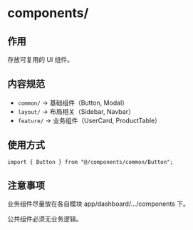 # components/

## 作用

存放可复用的 UI 组件。

## 内容规范

- `common/` → 基础组件（Button, Modal）
- `layout/` → 布局相关（Sidebar, Navbar）
- `feature/` → 业务组件（UserCard, ProductTable）

## 使用方式

```tsx
import { Button } from "@/components/common/Button";
```

## 注意事项

业务组件尽量放在各自模块 app/dashboard/.../components 下。

公共组件必须无业务逻辑。
